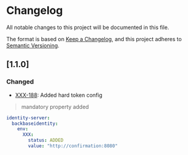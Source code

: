 # Changelog
All notable changes to this project will be documented in this file.

The format is based on [Keep a Changelog](https://keepachangelog.com/en/1.0.0/),
and this project adheres to [Semantic Versioning](https://semver.org/spec/v2.0.0.html).

## [1.1.0]
### Changed
- [XXX-188](https://backbase.atlassian.net/browse/XXX-188): Added hard token config
> mandatory property added
```yaml
identity-server:
  backbaseidentity:
    env:
      XXX:
        status: ADDED
        value: "http://confirmation:8080"
```
